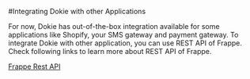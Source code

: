 <!-- add-breadcrumbs -->
#Integrating Dokie with other Applications

For now, Dokie has out-of-the-box integration available for some applications like Shopify, your SMS gateway and payment gateway. To integrate Dokie with other application, you can use REST API of Frappe. Check following links to learn more about REST API of Frappe.

[Frappe Rest API](/framework/integration/rest_api/)

<!-- markdown -->